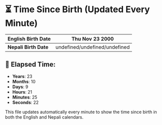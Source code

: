# ⏳ Time Since Birth (Updated Every Minute)

| **English Birth Date** | Thu Nov 23 2000 |
|------------------------|-------------------------------------|
| **Nepali Birth Date**  | undefined/undefined/undefined                  |

## 📅 Elapsed Time:

- **Years**: 23
- **Months**: 10
- **Days**: 9
- **Hours**: 21
- **Minutes**: 25
- **Seconds**: 22

This file updates automatically every minute to show the time since birth in both the English and Nepali calendars.